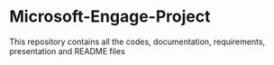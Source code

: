 # Microsoft-Engage-Project
This repository contains all the codes, documentation, requirements, presentation and README files
